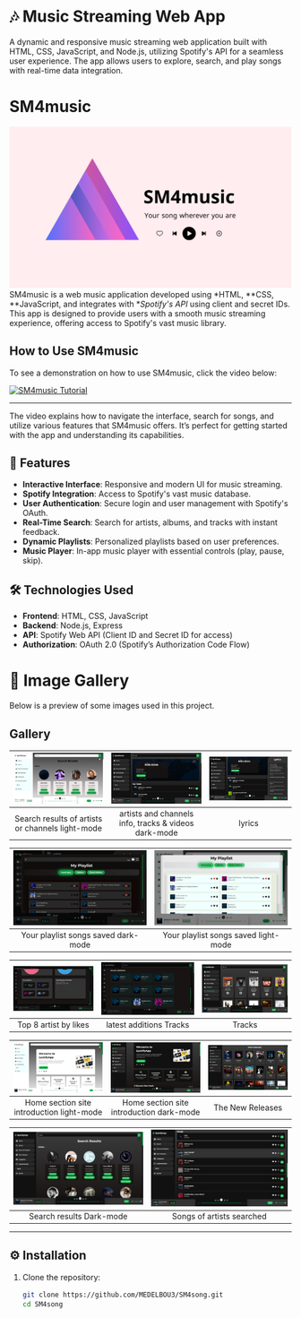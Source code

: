 # 🎶 Music Streaming Web App

A dynamic and responsive music streaming web application built with HTML, CSS, JavaScript, and Node.js, utilizing Spotify's API for a seamless user experience. The app allows users to explore, search, and play songs with real-time data integration.

# SM4music

![Image 6](brandmark.png)
SM4music is a web music application developed using *HTML, **CSS, **JavaScript, and integrates with **Spotify's API* using client and secret IDs. This app is designed to provide users with a smooth music streaming experience, offering access to Spotify's vast music library.

## How to Use SM4music

To see a demonstration on how to use SM4music, click the video below:

[![SM4music Tutorial](https://img.youtube.com/vi/s1iPXBny9Ec/0.jpg)](https://youtu.be/s1iPXBny9Ec?si=7za99P12bDacKE7f)

---

The video explains how to navigate the interface, search for songs, and utilize various features that SM4music offers. It’s perfect for getting started with the app and understanding its capabilities.

## 🚀 Features

- **Interactive Interface**: Responsive and modern UI for music streaming.
- **Spotify Integration**: Access to Spotify's vast music database.
- **User Authentication**: Secure login and user management with Spotify's OAuth.
- **Real-Time Search**: Search for artists, albums, and tracks with instant feedback.
- **Dynamic Playlists**: Personalized playlists based on user preferences.
- **Music Player**: In-app music player with essential controls (play, pause, skip).

## 🛠️ Technologies Used

- **Frontend**: HTML, CSS, JavaScript
- **Backend**: Node.js, Express
- **API**: Spotify Web API (Client ID and Secret ID for access)
- **Authorization**: OAuth 2.0 (Spotify’s Authorization Code Flow)

# 📸 Image Gallery

Below is a preview of some images used in this project.

## Gallery

| ![Image 1](src/image1.jpeg) | ![Image 2](src/image2.jpeg) | ![Image 3](src/image3.jpeg) |
|:---------------------------:|:---------------------------:|:---------------------------:|
| Search results of artists or channels light-mode|  artists and channels info, tracks & videos dark-mode        | lyrics   |

| ![Image 4](src/image4.jpeg)  | ![Image 6](src/image6.jpeg) |
|:---------------------------:|:---------------------------:|
| Your playlist songs saved dark-mode | Your playlist songs saved light-mode |

| ![Image 7](src/image7.jpeg) | ![Image 8](src/image8.jpeg) | ![Image 9](src/image9.jpeg) |
|:---------------------------:|:---------------------------:|:---------------------------:|
| Top 8 artist by likes        | latest additions Tracks       | Tracks        |

| ![Image 10](src/image10.jpeg) | ![Image 11](src/image11.jpeg) | ![Image 12](src/image12.jpeg) |
|:---------------------------:|:---------------------------:|:---------------------------:|
| Home section site introduction light-mode | Home section site introduction dark-mode      | The New Releases         |

| ![Image 13](src/image13.jpeg) | ![Image 14](src/image14.jpeg) |
|:---------------------------:|:---------------------------:|
| Search results Dark-mode       | Songs of artists searched        |
---



## ⚙️ Installation

1. Clone the repository:
   ```bash
   git clone https://github.com/MEDELBOU3/SM4song.git
   cd SM4song

